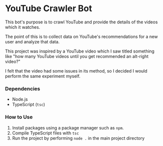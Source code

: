 # YouTube Crawler Bot
This bot's purpose is to crawl YouTube and provide the details of the videos which it watches.

The point of this is to collect data on YouTube's recommendations for a new user and analyze that data.

This project was inspired by a YouTube video which I saw titled something like "how many YouTube videos until you get recommended an alt-right video?"

I felt that the video had some issues in its method, so I decided I would perform the same experiment myself.


### Dependencies
* Node.js
* TypeScript (`tsc`)

### How to Use
1. Install packages using a package manager such as `npm`. 
2. Compile TypeScript files with `tsc`
3. Run the project by performing `node .` in the main project directory
